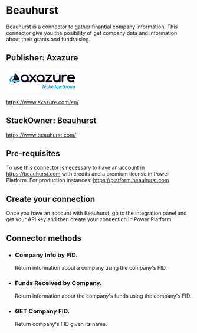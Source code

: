 # Beauhurst
Beauhurst is a connector to gather finantial company information. This connector give you the posibility of get company data and information about their grants and fundraising.

## Publisher: Axazure
![Icon](./img/AxazureLogo.png)

https://www.axazure.com/en/

## StackOwner: Beauhurst
https://www.beauhurst.com/

## Pre-requisites
To use this connector is necessary to have an account in https://beauhurst.com with credits and a premium license in Power Platform.
For production instances: https://platform.beauhurst.com


## Create your connection

Once you have an account with Beauhurst, go to the integration panel and get your API key and then create your connection in Power Platform


## Connector methods

- ### <strong> Company Info by FID.</strong>
    Return information about a company using the company's FID.
- ### <strong> Funds Received by Company.</strong>
    Return information about the company's funds using the company's FID.
- ### <strong> GET Company FID.</strong>
    Return company's FID given its name.


